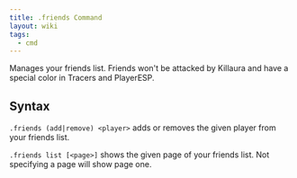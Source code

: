 ```yaml
---
title: .friends Command
layout: wiki
tags:
  - cmd
---
```

Manages your friends list. Friends won't be attacked by Killaura and have a special color in Tracers and PlayerESP.

## Syntax
`.friends (add|remove) <player>` adds or removes the given player from your friends list.

`.friends list [<page>]` shows the given page of your friends list. Not specifying a page will show page one.
